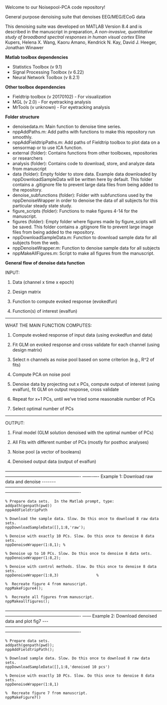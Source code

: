 Welcome to our Noisepool-PCA code repository!

General purpose denoising suite that denoises EEG/MEG/ECoG data

This denoising suite was developed on MATLAB Version 8.4 and is described in the manuscript in preparation,
*A non-invasive, quantitative study of broadband spectral responses in human visual cortex*
Eline Kupers, Helena X. Wang, Kaoru Amano, Kendrick N. Kay, David J. Heeger, Jonathan Winawer


**Matlab toolbox dependencies**
* Statistics Toolbox (v 9.1)
* Signal Processing Toolbox (v 6.22)
* Neural Network Toolbox (v 8.2.1)

**Other toolbox dependencies**
* Fieldtrip toolbox (v 20170102) - For visualization
* MGL (v 2.0) - For eyetracking analysis
* MrTools (v unknown) - For eyetracking analysis

**Folder structure**
* denoisedata.m:  Main function to denoise time series.
* nppAddPaths.m:  Add paths with functions to make this repository run smoothly.		
* nppAddFieldtripPaths.m: Add paths of Fieldtrip toolbox to plot data on a sensormap or to use ICA function.
* external (folder): Contains functions from other toolboxes, repositories or researchers 
* analysis (folder): Contains code to download, store, and analyze data from manuscript	
 * data (folder): Empty folder to store data. Example data downloaded by nppDownloadSampleData will be written here by default. This folder contains a .gitignore file to prevent large data files from being added to the repository. 
 * denoise_subfunctions (folder): Folder with subfunctions used by the nppDenoiseWrapper in order to denoise the data of all subjects for this particular steady state study.
 * figure_scripts (folder): Functions to make figures 4-14 for the manuscript.
 * figures (folder): Empty folder where figures made by figure_scipts will be saved. This folder contains a .gitignore file to prevent large image files from being added to the repository.
 * nppDownloadSampleData.m: Function to download sample data for all subjects from the web.
 * nppDenoiseWrapper.m: Function to denoise sample data for all subjects 
 * nppMakeAllFigures.m: Script to make all figures from the manuscript.

**General flow of denoise data function**


INPUT:

1) Data (channel x time x epoch)

2) Design matrix

3) Function to compute evoked response (evokedfun)

4) Function(s) of interest (evalfun)

---
WHAT THE MAIN FUNCTION COMPUTES:

1) Compute evoked response of input data (using evokedfun and data)

2) Fit GLM on evoked response and cross validate for each channel (using design matrix)

3) Select n channels as noise pool based on some criterion (e.g., R^2 of fits)

4) Compute PCA on noise pool

5) Denoise data by projecting out x PCs, compute output of interest (using evalfun), 
	fit GLM on output response, cross validate

6) Repeat for x+1 PCs, until we've tried some reasonable number of PCs

7) Select optimal number of PCs

---
OUTPUT:

1) Final model (GLM solution denoised with the optimal number of PCs)

2) All Fits with different number of PCs (mostly for posthoc analyses)

3) Noise pool (a vector of booleans)

4) Denoised output data (output of evalfun)

—————————————————————————————————————————————————————-
——-—- Example 1: Download raw data and denoise -------
—————————————————————————————————————————————————————-

	% Prepare data sets.  In the Matlab prompt, type:
	addpath(genpath(pwd))
	nppAddFieldtripPath

	% Download the sample data. Slow. Do this once to download 8 raw data sets.
	nppDownloadSampleData([],1:8,'raw');  

	% Denoise with exactly 10 PCs. Slow. Do this once to denoise 8 data sets.
	nppDenoiseWrapper(1:8,1); % 

	% Denoise up to 10 PCs. Slow. Do this once to denoise 8 data sets.
	nppDenoiseWrapper(1:8,2); 

	% Denoise with control methods. Slow. Do this once to denoise 8 data sets.
	nppDenoiseWrapper(1:8,3) 				 % 	

	%  Recreate figure 4 from manuscript. 
	nppMakeFigure4();

	%  Recreate all figures from manuscript. 
	nppMakeallfigures();

—————————————————————————————————————————————————————-
—— Example 2: Download denoised data and plot fig7 ---
—————————————————————————————————————————————————————-

	% Prepare data sets.  
	addpath(genpath(pwd));
	nppAddFieldtripPath();

	% Download sample data. Slow. Do this once to download 8 raw data sets.
	nppDownloadSampleData([],1:8,'denoised 10 pcs') 
	
	% Denoise with exactly 10 PCs. Slow. Do this once to denoise 8 data sets.
	nppDenoiseWrapper(1:8,1) 				

	%  Recreate figure 7 from manuscript. 
	nppMakeFigure7()
